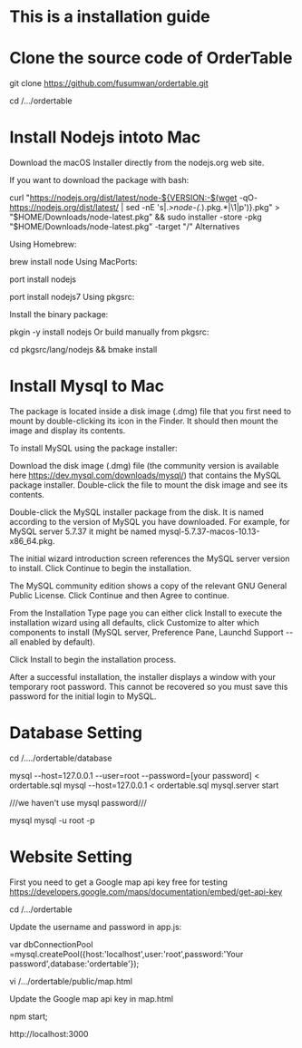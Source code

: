 # This is a installation guide


# Clone the source code of OrderTable 


git clone https://github.com/fusumwan/ordertable.git

cd /.../ordertable





# Install Nodejs intoto Mac

Download the macOS Installer directly from the nodejs.org web site.

If you want to download the package with bash:

curl "https://nodejs.org/dist/latest/node-${VERSION:-$(wget -qO- https://nodejs.org/dist/latest/ | sed -nE 's|.*>node-(.*)\.pkg</a>.*|\1|p')}.pkg" > "$HOME/Downloads/node-latest.pkg" && sudo installer -store -pkg "$HOME/Downloads/node-latest.pkg" -target "/"
Alternatives

Using Homebrew:

brew install node
Using MacPorts:

port install nodejs<major version>


port install nodejs7
Using pkgsrc:

Install the binary package:

pkgin -y install nodejs
Or build manually from pkgsrc:

cd pkgsrc/lang/nodejs && bmake install


# Install Mysql to Mac

The package is located inside a disk image (.dmg) file that you first need to mount by double-clicking its icon in the Finder. It should then mount the image and display its contents.


To install MySQL using the package installer:

Download the disk image (.dmg) file (the community version is available here https://dev.mysql.com/downloads/mysql/) that contains the MySQL package installer. Double-click the file to mount the disk image and see its contents.



Double-click the MySQL installer package from the disk. It is named according to the version of MySQL you have downloaded. For example, for MySQL server 5.7.37 it might be named mysql-5.7.37-macos-10.13-x86_64.pkg.

The initial wizard introduction screen references the MySQL server version to install. Click Continue to begin the installation.


The MySQL community edition shows a copy of the relevant GNU General Public License. Click Continue and then Agree to continue.

From the Installation Type page you can either click Install to execute the installation wizard using all defaults, click Customize to alter which components to install (MySQL server, Preference Pane, Launchd Support -- all enabled by default).

Click Install to begin the installation process.

After a successful installation, the installer displays a window with your temporary root password. This cannot be recovered so you must save this password for the initial login to MySQL. 





# Database Setting


cd /..../ordertable/database

mysql --host=127.0.0.1 --user=root --password=[your password] < ordertable.sql
mysql --host=127.0.0.1 < ordertable.sql
mysql.server start


///we haven't use mysql password///

mysql mysql -u root -p



# Website Setting

First you need to get a Google map api key free for testing
https://developers.google.com/maps/documentation/embed/get-api-key


cd /.../ordertable

Update the username and password in app.js:


var dbConnectionPool =mysql.createPool({host:'localhost',user:'root',password:'Your password',database:'ordertable'});

vi /.../ordertable/public/map.html

Update the Google map api key in map.html

 <script async defer src="https://maps.googleapis.com/maps/api/js?key=AIzaSyAgqnuVOIAWBir59PDbdngDm2WNZUHlMAI&callback=initMap" type="text/javascript"></script>





npm start;


http://localhost:3000




